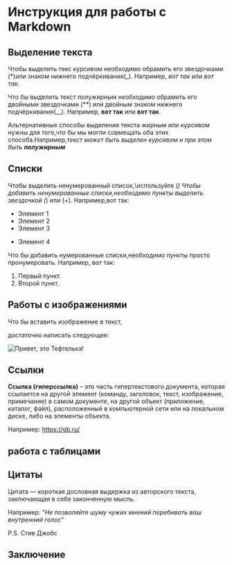 # Инструкция для работы с Markdown

## Выделение текста

Чтобы выделить текс курсивом необходимо обрамить его звездочками (*)или знаком нижнего подчёркивания(_). Например, *вот так* или _вот так_.

Что бы выделить текст полужирным необходимо обрамить его двойными звездочками (**) или двойным знаком нижнего подчёркивания(__). Например, **вот так** или __вот так__.

Альтернативные способы выделения текста жирным или курсивом нужны для того,что бы мы могли совмещать оба этих способа.Например,_текст может быть выделен курсивом и при этом быть **полужирным**_

## Списки
Чтобы выделить ненумерованный список,\используйте (*)
Чтобы добавить ненумерованные списки,необходимо пункты выделить звездочкой (*) или (+).
Например,вот так:
* Элемент 1
* Элемент 2
* Элемент 3
+ Элемент 4

Что бы добавить нумерованные списки,необходимо пункты просто пронумеровать. Например, вот так:
1. Первый пункт.
2. Второй пункт.

## Работы с изображениями

Что бы вставить изображение в текст,

достаточно написать следующее:

![Привет, это Тефтелька!](sddefault.jpg)
## Ссылки 

**Ссылка (гиперссылка)** – это часть гипертекстового документа, которая ссылается на другой элемент (команду, заголовок, текст, изображение, примечание) в самом документе, на другой объект (приложение, каталог, файл), расположенный в компьютерной сети или на локальном диске, либо на элементы объекта.

Например: https://gb.ru/

## работа с таблицами

## Цитаты

Цитата — короткая дословная выдержка из авторского текста, заключающая в себе законченную мысль.

Например: "*Не позволяйте шуму чужих мнений перебивать ваш внутренний голос*"

P.S. Стив Джобс

## Заключение 